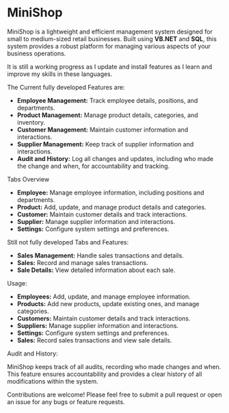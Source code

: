 # MiniShop

MiniShop is a lightweight and efficient management system designed for small to medium-sized retail businesses. Built using **VB.NET** and **SQL**, this system provides a robust platform for managing various aspects of your business operations. 

It is still a working progress as I update and install features as I learn and improve my skills in these languages.

The Current fully developed Features are:

- **Employee Management:** Track employee details, positions, and departments.
- **Product Management:** Manage product details, categories, and inventory.
- **Customer Management:** Maintain customer information and interactions.
- **Supplier Management:** Keep track of supplier information and interactions.
- **Audit and History:** Log all changes and updates, including who made the change and when, for accountability and tracking.

Tabs Overview

- **Employee:** Manage employee information, including positions and departments.
- **Product:** Add, update, and manage product details and categories.
- **Customer:** Maintain customer details and track interactions.
- **Supplier:** Manage supplier information and interactions.
- **Settings:** Configure system settings and preferences.

Still not fully developed Tabs and Features:
- **Sales Management:** Handle sales transactions and details.
- **Sales:** Record and manage sales transactions.
- **Sale Details:** View detailed information about each sale.



Usage:

- **Employees:** Add, update, and manage employee information.
- **Products:** Add new products, update existing ones, and manage categories.
- **Customers:** Maintain customer details and track interactions.
- **Suppliers:** Manage supplier information and interactions.
- **Settings:** Configure system settings and preferences.
- **Sales:** Record sales transactions and view sale details.

Audit and History:

MiniShop keeps track of all audits, recording who made changes and when. This feature ensures accountability and provides a clear history of all modifications within the system.



Contributions are welcome! Please feel free to submit a pull request or open an issue for any bugs or feature requests.

